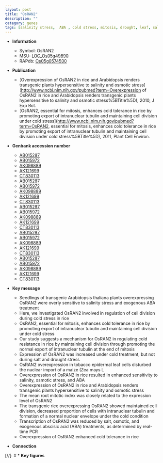 ```yaml
---
layout: post
title: "OsRAN2"
description: ""
category: genes
tags: [salinity stress,  ABA , cold stress, mitosis, drought, leaf, salinity, salt, root, cell division, cold tolerance, seedling]
---
```


* **Information**  
    + Symbol: OsRAN2  
    + MSU: [LOC_Os05g49890](http://rice.plantbiology.msu.edu/cgi-bin/ORF_infopage.cgi?orf=LOC_Os05g49890)  
    + RAPdb: [Os05g0574500](http://rapdb.dna.affrc.go.jp/viewer/gbrowse_details/irgsp1?name=Os05g0574500)  

* **Publication**  
    + [Overexpression of OsRAN2 in rice and Arabidopsis renders transgenic plants hypersensitive to salinity and osmotic stress](http://www.ncbi.nlm.nih.gov/pubmed?term=Overexpression of OsRAN2 in rice and Arabidopsis renders transgenic plants hypersensitive to salinity and osmotic stress%5BTitle%5D), 2010, J Exp Bot.
    + [OsRAN2, essential for mitosis, enhances cold tolerance in rice by promoting export of intranuclear tubulin and maintaining cell division under cold stress](http://www.ncbi.nlm.nih.gov/pubmed?term=OsRAN2, essential for mitosis, enhances cold tolerance in rice by promoting export of intranuclear tubulin and maintaining cell division under cold stress%5BTitle%5D), 2011, Plant Cell Environ.

* **Genbank accession number**  
    + [AB015287](http://www.ncbi.nlm.nih.gov/nuccore/AB015287)
    + [AB015972](http://www.ncbi.nlm.nih.gov/nuccore/AB015972)
    + [AK098889](http://www.ncbi.nlm.nih.gov/nuccore/AK098889)
    + [AK121699](http://www.ncbi.nlm.nih.gov/nuccore/AK121699)
    + [CT830113](http://www.ncbi.nlm.nih.gov/nuccore/CT830113)
    + [AB015287](http://www.ncbi.nlm.nih.gov/nuccore/AB015287)
    + [AB015972](http://www.ncbi.nlm.nih.gov/nuccore/AB015972)
    + [AK098889](http://www.ncbi.nlm.nih.gov/nuccore/AK098889)
    + [AK121699](http://www.ncbi.nlm.nih.gov/nuccore/AK121699)
    + [CT830113](http://www.ncbi.nlm.nih.gov/nuccore/CT830113)
    + [AB015287](http://www.ncbi.nlm.nih.gov/nuccore/AB015287)
    + [AB015972](http://www.ncbi.nlm.nih.gov/nuccore/AB015972)
    + [AK098889](http://www.ncbi.nlm.nih.gov/nuccore/AK098889)
    + [AK121699](http://www.ncbi.nlm.nih.gov/nuccore/AK121699)
    + [CT830113](http://www.ncbi.nlm.nih.gov/nuccore/CT830113)
    + [AB015287](http://www.ncbi.nlm.nih.gov/nuccore/AB015287)
    + [AB015972](http://www.ncbi.nlm.nih.gov/nuccore/AB015972)
    + [AK098889](http://www.ncbi.nlm.nih.gov/nuccore/AK098889)
    + [AK121699](http://www.ncbi.nlm.nih.gov/nuccore/AK121699)
    + [CT830113](http://www.ncbi.nlm.nih.gov/nuccore/CT830113)
    + [AB015287](http://www.ncbi.nlm.nih.gov/nuccore/AB015287)
    + [AB015972](http://www.ncbi.nlm.nih.gov/nuccore/AB015972)
    + [AK098889](http://www.ncbi.nlm.nih.gov/nuccore/AK098889)
    + [AK121699](http://www.ncbi.nlm.nih.gov/nuccore/AK121699)
    + [CT830113](http://www.ncbi.nlm.nih.gov/nuccore/CT830113)

* **Key message**  
    + Seedlings of transgenic Arabidopsis thaliana plants overexpressing OsRAN2 were overly sensitive to salinity stress and exogenous ABA treatment
    + Here, we investigated OsRAN2 involved in regulation of cell division during cold stress in rice
    + OsRAN2, essential for mitosis, enhances cold tolerance in rice by promoting export of intranuclear tubulin and maintaining cell division under cold stress
    + Our study suggests a mechanism for OsRAN2 in regulating cold resistance in rice by maintaining cell division through promoting the normal export of intranuclear tubulin at the end of mitosis
    + Expression of OsRAN2 was increased under cold treatment, but not during salt and drought stress
    + OsRAN2 overexpression in tobacco epidermal leaf cells disturbed the nuclear import of a maize (Zea mays L
    + Overexpression of OsRAN2 in rice resulted in enhanced sensitivity to salinity, osmotic stress, and ABA
    + Overexpression of OsRAN2 in rice and Arabidopsis renders transgenic plants hypersensitive to salinity and osmotic stress
    + The mean root mitotic index was closely related to the expression level of OsRAN2
    + The transgenic rice overexpressing OsRAN2 showed maintained cell division, decreased proportion of cells with intranuclear tubulin and formation of a normal nuclear envelope under the cold condition
    + Transcription of OsRAN2 was reduced by salt, osmotic, and exogenous abscisic acid (ABA) treatments, as determined by real-time PCR
    + Overexpression of OsRAN2 enhanced cold tolerance in rice

* **Connection**  

[//]: # * **Key figures**  


